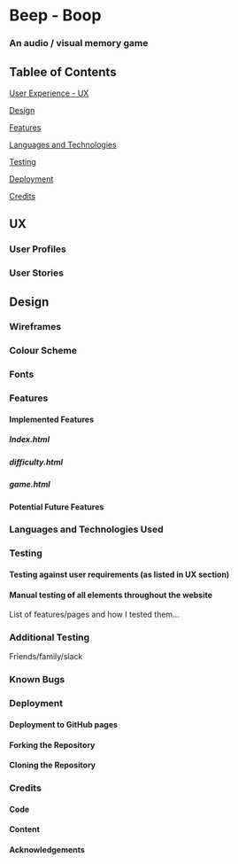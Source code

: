 # Beep - Boop
### An audio / visual memory game

## Tablee of Contents

[User Experience - UX](#UX)

[Design](#design)

[Features](#features)

[Languages and Technologies](#tech)

[Testing](#testing)

[Deployment](#deployment)

[Credits](#credits)

<a name="UX"></a>
## UX
### User Profiles

### User Stories

<a name="design"></a>
## Design

### Wireframes

### Colour Scheme

### Fonts

<a name="features"></a>
### Features
#### Implemented Features

##### Index.html

##### difficulty.html

##### game.html

#### Potential Future Features

<a name="tech"></a>
### Languages and Technologies  Used

<a name="testing"></a>
### Testing

#### Testing against user requirements (as listed in UX section)

#### Manual testing of all elements throughout the website
List of features/pages and how I tested them...

### Additional Testing
Friends/family/slack

### Known Bugs

<a name="deployment"></a>
### Deployment
#### Deployment to GitHub pages

#### Forking the Repository

#### Cloning the Repository

<a name="credits"></a>
### Credits

#### Code

#### Content

#### Acknowledgements

